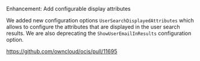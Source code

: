 Enhancement: Add configurable display attributes

We added new configuration options `UserSearchDisplayedAttributes` which allows to configure the attributes that are displayed in the user search results.
We are also deprecating the `ShowUserEmailInResults` configuration option.

https://github.com/owncloud/ocis/pull/11695
